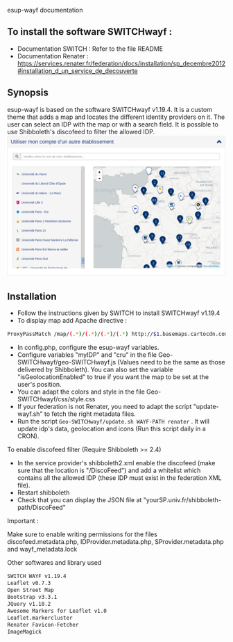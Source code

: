 esup-wayf documentation

## To install the software SWITCHwayf :

- Documentation SWITCH : Refer to the file README
- Documentation Renater : https://services.renater.fr/federation/docs/installation/sp_decembre2012#installation_d_un_service_de_decouverte


## Synopsis

esup-wayf is based on the software SWITCHwayf v1.19.4. It is a custom theme that adds a map and locates the different identity providers on it. The user can select an IDP with the map or with a search field. It is possible to use Shibboleth's discofeed to filter the allowed IDP.
![esup-wayf](https://github.com/EsupPortail/esup-wayf/blob/master/images/wayf.png)


## Installation

- Follow the instructions given by SWITCH to install SWITCHwayf v1.19.4
- To display map add Apache directive : 
```bash
ProxyPassMatch /map/(.*)/(.*)/(.*)/(.*) http://$1.basemaps.cartocdn.com/light_all/$2/$3/$4.png
```
- In config.php, configure the esup-wayf variables.
- Configure variables "myIDP" and "cru" in the file Geo-SWITCHwayf/geo-SWITCHwayf.js (Values need to be the same as those delivered by Shibboleth). You can also set the variable "isGeolocationEnabled" to true if you want the map to be set at the user's position.
- You can adapt the colors and style in the file Geo-SWITCHwayf/css/style.css
- If your federation is not Renater, you need to adapt the script "update-wayf.sh" to fetch the right metadata files.
- Run the script `Geo-SWITCHwayf/update.sh WAYF-PATH renater` . It will update idp's data, geolocation and icons (Run this script daily in a CRON). 

To enable discofeed filter (Require Shibboleth >= 2.4)

- In the service provider's shibboleth2.xml enable the discofeed (make sure that the location is "/DiscoFeed") and add a whitelist which contains all the allowed IDP (these IDP must exist in the federation XML file).
- Restart shibboleth
- Check that you can display the JSON file at "yourSP.univ.fr/shibboleth-path/DiscoFeed"

Important :

Make sure to enable writing permissions for the files discofeed.metadata.php, IDProvider.metadata.php, SProvider.metadata.php and wayf_metadata.lock

Other softwares and library used

	SWITCH WAYF v1.19.4
	Leaflet v0.7.3
	Open Street Map
	Bootstrap v3.3.1
	JQuery v1.10.2
	Awesome Markers for Leaflet v1.0
	Leaflet.markercluster
	Renater Favicon-Fetcher
	ImageMagick